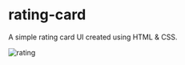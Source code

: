 # rating-card

A simple rating card UI created using HTML & CSS. 

![rating](https://user-images.githubusercontent.com/85868026/188476663-61312c86-534e-4bd8-939a-6ff311d08b9b.png)
